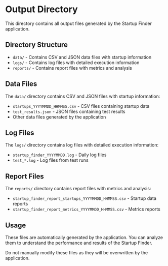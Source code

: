 # Output Directory

This directory contains all output files generated by the Startup Finder application.

## Directory Structure

- `data/` - Contains CSV and JSON data files with startup information
- `logs/` - Contains log files with detailed execution information
- `reports/` - Contains report files with metrics and analysis

## Data Files

The `data/` directory contains CSV and JSON files with startup information:

- `startups_YYYYMMDD_HHMMSS.csv` - CSV files containing startup data
- `test_results.json` - JSON files containing test results
- Other data files generated by the application

## Log Files

The `logs/` directory contains log files with detailed execution information:

- `startup_finder_YYYYMMDD.log` - Daily log files
- `test_*.log` - Log files from test runs

## Report Files

The `reports/` directory contains report files with metrics and analysis:

- `startup_finder_report_startups_YYYYMMDD_HHMMSS.csv` - Startup data reports
- `startup_finder_report_metrics_YYYYMMDD_HHMMSS.csv` - Metrics reports

## Usage

These files are automatically generated by the application. You can analyze them to understand the performance and results of the Startup Finder.

Do not manually modify these files as they will be overwritten by the application.
